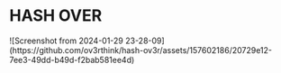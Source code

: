 <h1>HASH OVER</h1>
![Screenshot from 2024-01-29 23-28-09](https://github.com/ov3rthink/hash-ov3r/assets/157602186/20729e12-7ee3-49dd-b49d-f2bab581ee4d)

